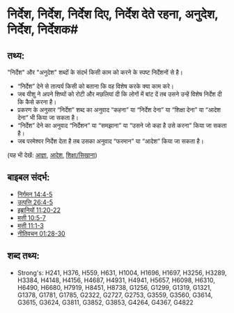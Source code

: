 # निर्देश, निर्देश, निर्देश दिए, निर्देश देते रहना, अनुदेश, निर्देश, निर्देशक#

## तथ्य: ##

"निर्देश" और "अनुदेश" शब्दों के संदर्भ किसी काम को करने के स्पष्ट निर्देशनों से है।

* “निर्देश” देने से तात्पर्य किसी को बताना कि वह विशेष करके क्या काम करे।
* जब यीशु ने अपने शिष्यों को रोटी और मछलियां दी कि लोगों में बांट दें तब उसने उन्हें विशेष निर्देश दी कि कैसे करना है।
* प्रकरण के अनुसार “निर्देश” शब्द का अनुवाद “कहना” या “निर्देश देना” या “शिक्षा देना” या “आदेश देना” भी किया जा सकता है।
* “निर्देश” देने का अनुवाद “निर्देशन” या “समझाना” या “उसने जो कहा है उसे करना” किया जा सकता है।
* जब परमेश्वर निर्देश देता है तब उसका अनुवाद “फरमान” या “आदेश” किया जा सकता है।

(यह भी देखें: [आज्ञा](../kt/command.md), [आदेश](../other/decree.md), [शिक्षा/सिखाना](../other/teach.md))

## बाइबल संदर्भ: ##

* [निर्गमन 14:4-5](rc://en/tn/help/exo/14/04)
* [उत्पत्ति 26:4-5](rc://en/tn/help/gen/26/04)
* [इब्रानियों 11:20-22](rc://en/tn/help/heb/11/20)
* [मत्ती 10:5-7](rc://en/tn/help/mat/10/05)
* [मत्ती 11:1-3](rc://en/tn/help/mat/11/01)
* [नीतिवचन 01:28-30](rc://en/tn/help/pro/01/28)

## शब्द तथ्य: ##

* Strong's: H241, H376, H559, H631, H1004, H1696, H1697, H3256, H3289, H3384, H4148, H4156, H4687, H4931, H4941, H5657, H6098, H6310, H6490, H6680, H7919, H8451, H8738, G1256, G1299, G1319, G1321, G1378, G1781, G1785, G2322, G2727, G2753, G3559, G3560, G3614, G3615, G3624, G3811, G3852, G3853, G4264, G4367, G4822
